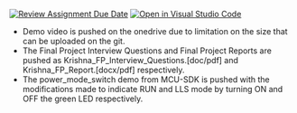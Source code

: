 [![Review Assignment Due Date](https://classroom.github.com/assets/deadline-readme-button-24ddc0f5d75046c5622901739e7c5dd533143b0c8e959d652212380cedb1ea36.svg)](https://classroom.github.com/a/WyWUi_sY)
[![Open in Visual Studio Code](https://classroom.github.com/assets/open-in-vscode-718a45dd9cf7e7f842a935f5ebbe5719a5e09af4491e668f4dbf3b35d5cca122.svg)](https://classroom.github.com/online_ide?assignment_repo_id=13220473&assignment_repo_type=AssignmentRepo)

- Demo video is pushed on the onedrive due to limitation on the size that can be uploaded on the git.
- The Final Project Interview Questions and Final Project Reports are pushed as Krishna_FP_Interview_Questions.[doc/pdf] and Krishna_FP_Report.[docx/pdf] respectively.
- The power_mode_switch demo from MCU-SDK is pushed with the modifications made to indicate RUN and LLS mode by turning ON and OFF the green LED respectively.